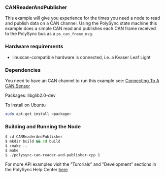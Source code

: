 ### CANReaderAndPublisher

This example will give you experience for the times you need a node to read and publish data on a CAN channel.
Using the PolySync state machine this example does a simple CAN read and publishes each CAN frame received to the PolySync bus as a `ps_can_frame_msg`.

### Hardware requirements

- linuxcan-compatible hardware is connected, i.e. a Kvaser Leaf Light

### Dependencies

You need to have an CAN channel to run this example see:  [Connecting To A CAN Sensor](https://help.polysync.io/articles/configuration/runtime-node-configuration/connecting-to-a-can-radar-sensor/)

Packages: libglib2.0-dev

To install on Ubuntu

```bash
sudo apt-get install <package>
```

### Building and Running the Node

```bash
$ cd CANReaderAndPublisher 
$ mkdir build && cd build
$ cmake ..
$ make
$ ./polysync-can-reader-and-publisher-cpp 1
```

For more API examples visit the "Turorials" and "Development" sections in the PolySync Help Center [here](https://help.polysync.io/articles/)
